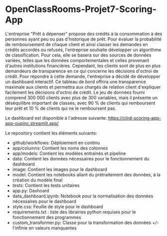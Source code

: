 # OpenClassRooms-Projet7-Scoring-App

L'entreprise "Prêt à dépenser" propose des crédits à la consommation à des personnes ayant peu ou pas d'historique de prêt. Pour évaluer la probabilité de remboursement de chaque client et ainsi classer les demandes en crédits accordés ou refusés, l'entreprise souhaite développer un algorithme de classification.
Pour cela, elle se basera sur des sources de données variées, telles que les données comportementales et celles provenant d'autres institutions financières.
Cependant, les clients sont de plus en plus demandeurs de transparence en ce qui concerne les décisions d'octroi de crédit. Pour répondre à cette demande, l'entreprise a décidé de développer un dashboard interactif. Ce tableau de bord offrira une transparence maximale aux clients et permettra aux chargés de relation client d'expliquer facilement les décisions d'octroi de crédit.
Le jeu de données fourni comprend 300 000 clients avec plus de 300 variables, mais il présente un déséquilibre important de classes, avec 90 % de clients qui remboursent leur prêt et 10 % de clients qui ne le remboursent pas.

Le dashboard est disponible à l'adresse suivante: https://clird-scoring-app-app-oupinc.streamlit.app/

Le repository contient les éléments suivants:

- github/workflows: Déploiement en continu
- app/columns: Contient les noms des colonnes
- app/models: Contient les modèles entrainés et pipeline
- data: Contient les données nécessaires pour le fonctionnement du dashboard
- image: Contient les images pour le dashboard
- model: Contient les notebooks allant du prétraitement des données, à la création du modèle final
- tests: Contient les tests unitaires
- app.py: Dashoard
- data_dashboard.ipynb: Notebook pour la normalisation des données nécessaires pour le dashboard
- style.css: Feuille de style pour le dashboard
- requirements.txt : liste des librairies python requises pour le fonctionnement des programmes
- custom_transformer.py: Classe pour la transformation des données +/- l'infinie en valeurs manquantes
